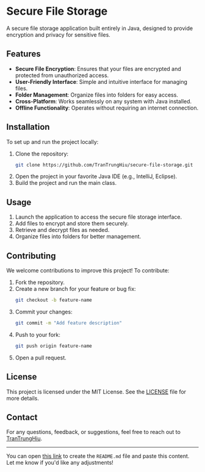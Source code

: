 # Secure File Storage

A secure file storage application built entirely in Java, designed to provide encryption and privacy for sensitive files.

## Features

- **Secure File Encryption**: Ensures that your files are encrypted and protected from unauthorized access.
- **User-Friendly Interface**: Simple and intuitive interface for managing files.
- **Folder Management**: Organize files into folders for easy access.
- **Cross-Platform**: Works seamlessly on any system with Java installed.
- **Offline Functionality**: Operates without requiring an internet connection.

## Installation

To set up and run the project locally:

1. Clone the repository:
   ```bash
   git clone https://github.com/TranTrungHiu/secure-file-storage.git
   ```
2. Open the project in your favorite Java IDE (e.g., IntelliJ, Eclipse).
3. Build the project and run the main class.

## Usage

1. Launch the application to access the secure file storage interface.
2. Add files to encrypt and store them securely.
3. Retrieve and decrypt files as needed.
4. Organize files into folders for better management.

## Contributing

We welcome contributions to improve this project! To contribute:

1. Fork the repository.
2. Create a new branch for your feature or bug fix:
   ```bash
   git checkout -b feature-name
   ```
3. Commit your changes:
   ```bash
   git commit -m "Add feature description"
   ```
4. Push to your fork:
   ```bash
   git push origin feature-name
   ```
5. Open a pull request.

## License

This project is licensed under the MIT License. See the [LICENSE](./LICENSE) file for more details.

## Contact

For any questions, feedback, or suggestions, feel free to reach out to [TranTrungHiu](https://github.com/TranTrungHiu).

---

You can open [this link](https://github.com/TranTrungHiu/secure-file-storage/new/master?filename=README.md) to create the `README.md` file and paste this content. Let me know if you'd like any adjustments!

